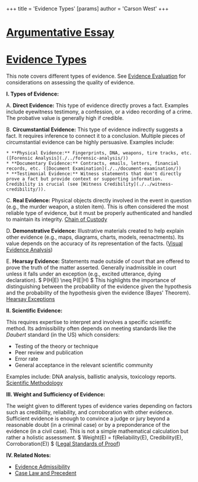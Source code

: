 +++
 title = 'Evidence Types'
[params]
	author = 'Carson West'
+++
# [Argumentative Essay](./../argumentative-essay/)
# [Evidence Types](./../evidence-types/)

This note covers different types of evidence.  See [Evidence Evaluation](./../evidence-evaluation/) for considerations on assessing the quality of evidence.

**I. Types of Evidence:**

A. **Direct Evidence:**  This type of evidence directly proves a fact.  Examples include eyewitness testimony, a confession, or a video recording of a crime.  The probative value is generally high if credible.

B. **Circumstantial Evidence:** This type of evidence indirectly suggests a fact. It requires inference to connect it to a conclusion.  Multiple pieces of circumstantial evidence can be highly persuasive. Examples include:

    * **Physical Evidence:** Fingerprints, DNA, weapons, tire tracks, etc.  ([Forensic Analysis](./../forensic-analysis/))
    * **Documentary Evidence:** Contracts, emails, letters, financial records, etc. ([Document Examination](./../document-examination/))
    * **Testimonial Evidence:** Witness statements that don't directly prove a fact but provide context or supporting information.  Credibility is crucial (see [Witness Credibility](./../witness-credibility/)).


C. **Real Evidence:**  Physical objects directly involved in the event in question (e.g., the murder weapon, a stolen item).  This is often considered the most reliable type of evidence, but it must be properly authenticated and handled to maintain its integrity. [Chain of Custody](./../chain-of-custody/)

D. **Demonstrative Evidence:**  Illustrative materials created to help explain other evidence (e.g., maps, diagrams, charts, models, reenactments). Its value depends on the accuracy of its representation of the facts.  ([Visual Evidence Analysis](./../visual-evidence-analysis/))

E. **Hearsay Evidence:** Statements made outside of court that are offered to prove the truth of the matter asserted. Generally inadmissible in court unless it falls under an exception (e.g., excited utterance, dying declaration).   $ P(H|E) \neq P(E|H) $   This highlights the importance of distinguishing between the probability of the evidence given the hypothesis and the probability of the hypothesis given the evidence (Bayes' Theorem). [Hearsay Exceptions](./../hearsay-exceptions/)

**II.  Scientific Evidence:**

This requires expertise to interpret and involves a specific scientific method. Its admissibility often depends on meeting standards like the *Daubert* standard (in the US) which considers:

*   Testing of the theory or technique
*   Peer review and publication
*   Error rate
*   General acceptance in the relevant scientific community

Examples include: DNA analysis, ballistic analysis, toxicology reports. [Scientific Methodology](./../scientific-methodology/)


**III. Weight and Sufficiency of Evidence:**

The weight given to different types of evidence varies depending on factors such as credibility, reliability, and corroboration with other evidence.  Sufficient evidence is enough to convince a judge or jury beyond a reasonable doubt (in a criminal case) or by a preponderance of the evidence (in a civil case).  This is not a simple mathematical calculation but rather a holistic assessment.  $ Weight(E) = f(Reliability(E), Credibility(E), Corroboration(E)) $   ([Legal Standards of Proof](./../legal-standards-of-proof/))


**IV.  Related Notes:**

* [Evidence Admissibility](./../evidence-admissibility/)
* [Case Law and Precedent](./../case-law-and-precedent/)

